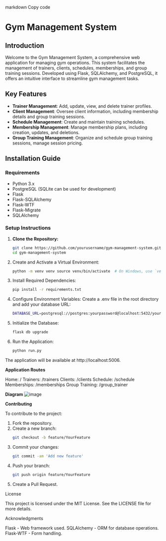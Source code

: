 markdown
Copy code
# Gym Management System

## Introduction

Welcome to the Gym Management System, a comprehensive web application for managing gym operations. This system facilitates the management of trainers, clients, schedules, memberships, and group training sessions. Developed using Flask, SQLAlchemy, and PostgreSQL, it offers an intuitive interface to streamline gym management tasks.

## Key Features

- **Trainer Management**: Add, update, view, and delete trainer profiles.
- **Client Management**: Oversee client information, including membership details and group training sessions.
- **Schedule Management**: Create and maintain training schedules.
- **Membership Management**: Manage membership plans, including creation, updates, and deletions.
- **Group Training Management**: Organize and schedule group training sessions, manage session pricing.

## Installation Guide

### Requirements

- Python 3.x
- PostgreSQL (SQLite can be used for development)
- Flask
- Flask-SQLAlchemy
- Flask-WTF
- Flask-Migrate
- SQLAlchemy

### Setup Instructions

1. **Clone the Repository:**
   ```bash
   git clone https://github.com/yourusername/gym-management-system.git
   cd gym-management-system
2. Create and Activate a Virtual Environment:
   ```bash 
   python -m venv venv source venv/bin/activate  # On Windows, use `venv\Scripts\activate`

3. Install Required Dependencies:
   ```bash 
   pip install -r requirements.txt

4. Configure Environment Variables: Create a .env file in the root directory and add your database URL:
   ```bash
   DATABASE_URL=postgresql://postgres:yourpassword@localhost:5432/yourdatabase
   
5. Initialize the Database:
   ```bash
   flask db upgrade

6. Run the Application:
   ```bash
   python run.py

The application will be available at http://localhost:5006.

**Application Routes**

Home: /
Trainers: /trainers
Clients: /clients
Schedule: /schedule
Memberships: /memberships
Group Training: /group_trainer

**Diagram**
![image](https://github.com/user-attachments/assets/7e8e6e8e-1dab-4620-a92b-a80e73d40e7c)

**Contributing**

To contribute to the project:

1. Fork the repository.
2. Create a new branch:
   ```bash
   git checkout -b feature/YourFeature

3. Commit your changes:
   ```bash
   git commit -am 'Add new feature'

4. Push your branch:
   ```bash
   git push origin feature/YourFeature
   
5. Create a Pull Request.

License

This project is licensed under the MIT License. See the LICENSE file for more details.

Acknowledgments

Flask - Web framework used.
SQLAlchemy - ORM for database operations.
Flask-WTF - Form handling.

